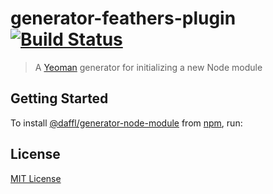 # generator-feathers-plugin [![Build Status](https://travis-ci.org/daffl/generator-node-module.png?branch=master)](https://travis-ci.org/daffl/generator-node-module)

> A [Yeoman](http://yeoman.io) generator for initializing a new Node module

## Getting Started

To install [@daffl/generator-node-module](https://github.com/daffl/generator-node-module) from [npm](https://www.npmjs.org/), run:

## License

[MIT License](http://en.wikipedia.org/wiki/MIT_License)

